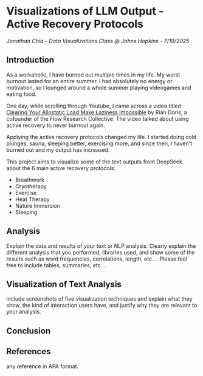 # Visualizations of LLM Output - Active Recovery Protocols

*Jonathan Chia - Data Visualizations Class @ Johns Hopkins - 7/19/2025*

## Introduction

As a workaholic, I have burned out multiple times in my life. My worst burnout lasted for an entire summer. I had absolutely no energy or motivation, so I lounged around a whole summer playing videogames and eating food. 

One day, while scrolling through Youtube, I came across a video titled [Clearing Your Allostatic Load Make Laziness Impossible](https://www.youtube.com/watch?v=QNKhJtQpboU&t=492s) by Rian Doris, a cofounder of the Flow Research Collective. The video talked about using active recovery to never burnout again. 

Applying the active recovery protocols changed my life. I started doing cold plunges, sauna, sleeping better, exercising more, and since then, I haven't burned out and my output has increased. 

This project aims to visualize some of the text outputs from DeepSeek about the 6 main active recovery protocols:

* Breathwork
* Cryotherapy
* Exercise
* Heat Therapy
* Nature Immersion
* Sleeping

## Analysis
Explain the data and results of your text or NLP analysis. Clearly explain
the different analysis that you performed, libraries used, and show some of the
results such as word frequencies, correlations, length, etc…. Please feel free to
include tables, summaries, etc…


## Visualization of Text Analysis
include screenshots of five visualization techniques
and explain what they show, the kind of interaction users have, and justify why
they are relevant to your analysis.

## Conclusion


## References
any reference in APA format.